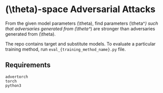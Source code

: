 # \(\theta\)-space Adversarial Attacks

From the given model parameters \(\theta\), find parameters \(\theta^*\) such that adversaries generated from \(\theta^*\) are stronger than adversaries generated from \(\theta\).

The repo contains target and substitute models. To evaluate a particular training method, run `eval_{training_method_name}.py` file.

## Requirements
```
advertorch
torch
python3
```